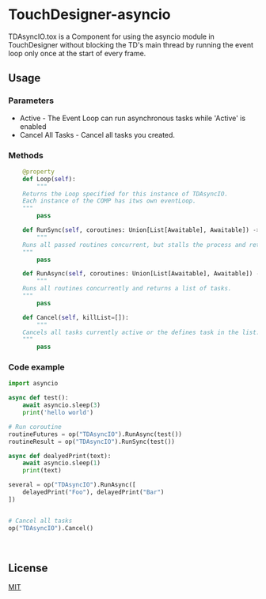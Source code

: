 # TouchDesigner-asyncio

TDAsyncIO.tox is a Component for using the asyncio module in TouchDesigner without blocking the TD's main thread by running the event loop only once at the start of every frame. 

## Usage

### Parameters
 - Active - The Event Loop can run asynchronous tasks while 'Active' is enabled<br>
 - Cancel All Tasks - Cancel all tasks you created.<br>

### Methods

``` python
    @property
    def Loop(self):
        """
	Returns the Loop specified for this instance of TDAsyncIO.
	Each instance of the COMP has itws own eventLoop.
	"""
        pass

    def RunSync(self, coroutines: Union[List[Awaitable], Awaitable]) -> List[Any]:
        """
	Runs all passed routines concurrent, but stalls the process and returns the returnvalues as a list.
	"""
        pass

    def RunAsync(self, coroutines: Union[List[Awaitable], Awaitable]) -> List[asyncio.Task]:
        """
	Runs all routines concurrently and returns a list of tasks.
	"""
        pass

    def Cancel(self, killList=[]):
        """
	Cancels all tasks currently active or the defines task in the list.
	"""
        pass
```

### Code example

``` python
import asyncio

async def test():
    await asyncio.sleep(3)
    print('hello world')

# Run coroutine
routineFutures = op("TDAsyncIO").RunAsync(test())
routineResult = op("TDAsyncIO").RunSync(test())

async def dealyedPrint(text):
    await asyncio.sleep(1)
    print(text)

several = op("TDAsyncIO").RunAsync([
    delayedPrint("Foo"), delayedPrint("Bar")
])


# Cancel all tasks
op("TDAsyncIO").Cancel()
```
<br>

## License
[MIT](https://github.com/sndmtk/TouchDesigner-asyncio/blob/main/LICENSE)
